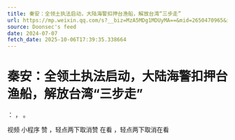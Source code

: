 ```yaml
---
title: 秦安：全领土执法启动，大陆海警扣押台渔船，解放台湾“三步走”
url: https://mp.weixin.qq.com/s?__biz=MzA5MDg1MDUyMA==&mid=2650470965&idx=2&sn=e27a993d689473ef963c6ec6fcfe2c7a
source: Doonsec's feed
date: 2024-07-07
fetch_date: 2025-10-06T17:39:35.338664
---
```


# 秦安：全领土执法启动，大陆海警扣押台渔船，解放台湾“三步走”

：
，
。

视频
小程序
赞
，轻点两下取消赞
在看
，轻点两下取消在看
